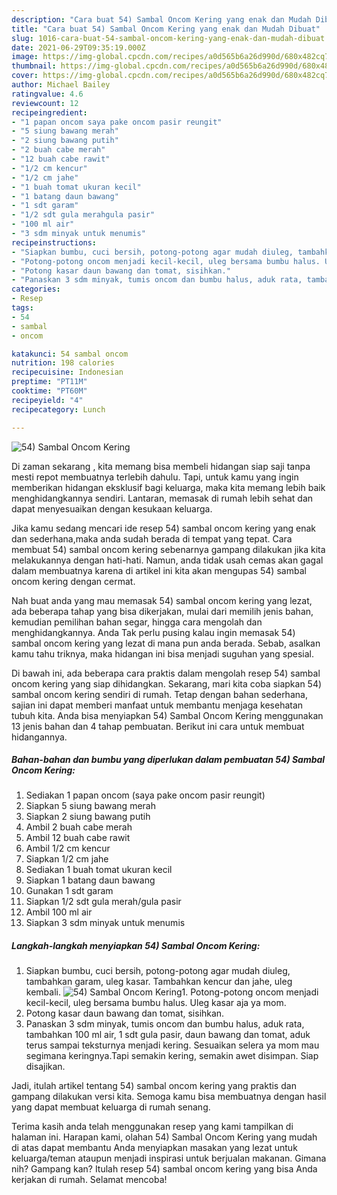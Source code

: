 ```yaml
---
description: "Cara buat 54) Sambal Oncom Kering yang enak dan Mudah Dibuat"
title: "Cara buat 54) Sambal Oncom Kering yang enak dan Mudah Dibuat"
slug: 1016-cara-buat-54-sambal-oncom-kering-yang-enak-dan-mudah-dibuat
date: 2021-06-29T09:35:19.000Z
image: https://img-global.cpcdn.com/recipes/a0d565b6a26d990d/680x482cq70/54-sambal-oncom-kering-foto-resep-utama.jpg
thumbnail: https://img-global.cpcdn.com/recipes/a0d565b6a26d990d/680x482cq70/54-sambal-oncom-kering-foto-resep-utama.jpg
cover: https://img-global.cpcdn.com/recipes/a0d565b6a26d990d/680x482cq70/54-sambal-oncom-kering-foto-resep-utama.jpg
author: Michael Bailey
ratingvalue: 4.6
reviewcount: 12
recipeingredient:
- "1 papan oncom saya pake oncom pasir reungit"
- "5 siung bawang merah"
- "2 siung bawang putih"
- "2 buah cabe merah"
- "12 buah cabe rawit"
- "1/2 cm kencur"
- "1/2 cm jahe"
- "1 buah tomat ukuran kecil"
- "1 batang daun bawang"
- "1 sdt garam"
- "1/2 sdt gula merahgula pasir"
- "100 ml air"
- "3 sdm minyak untuk menumis"
recipeinstructions:
- "Siapkan bumbu, cuci bersih, potong-potong agar mudah diuleg, tambahkan garam, uleg kasar. Tambahkan kencur dan jahe, uleg kembali."
- "Potong-potong oncom menjadi kecil-kecil, uleg bersama bumbu halus. Uleg kasar aja ya mom."
- "Potong kasar daun bawang dan tomat, sisihkan."
- "Panaskan 3 sdm minyak, tumis oncom dan bumbu halus, aduk rata, tambahkan 100 ml air, 1 sdt gula pasir, daun bawang dan tomat, aduk terus sampai teksturnya menjadi kering. Sesuaikan selera ya mom mau segimana keringnya.Tapi semakin kering, semakin awet disimpan. Siap disajikan."
categories:
- Resep
tags:
- 54
- sambal
- oncom

katakunci: 54 sambal oncom 
nutrition: 198 calories
recipecuisine: Indonesian
preptime: "PT11M"
cooktime: "PT60M"
recipeyield: "4"
recipecategory: Lunch

---
```



![54) Sambal Oncom Kering](https://img-global.cpcdn.com/recipes/a0d565b6a26d990d/680x482cq70/54-sambal-oncom-kering-foto-resep-utama.jpg)

Di zaman  sekarang , kita memang bisa membeli hidangan siap saji tanpa mesti repot membuatnya terlebih dahulu. Tapi, untuk kamu yang ingin memberikan hidangan eksklusif bagi keluarga, maka kita memang lebih baik menghidangkannya sendiri. Lantaran, memasak di rumah lebih sehat dan dapat menyesuaikan dengan kesukaan keluarga.

Jika kamu sedang mencari ide resep 54) sambal oncom kering yang enak dan sederhana,maka anda sudah berada di tempat yang tepat. Cara membuat 54) sambal oncom kering  sebenarnya gampang dilakukan jika kita melakukannya dengan hati-hati. Namun, anda tidak usah cemas akan gagal dalam membuatnya 
karena di artikel ini kita akan mengupas 54) sambal oncom kering dengan cermat.  



Nah buat anda yang mau memasak 54) sambal oncom kering yang lezat, ada beberapa tahap yang bisa dikerjakan, mulai dari memilih jenis bahan, kemudian pemilihan bahan segar, hingga cara mengolah dan menghidangkannya. Anda Tak perlu pusing kalau ingin memasak 54) sambal oncom kering yang lezat di mana pun anda berada. Sebab, asalkan kamu  tahu triknya, maka hidangan ini bisa menjadi suguhan yang spesial.

Di bawah ini, ada beberapa cara praktis  dalam mengolah resep 54) sambal oncom kering yang siap dihidangkan. Sekarang, mari kita coba siapkan 54) sambal oncom kering sendiri di rumah. Tetap dengan bahan sederhana, sajian ini dapat memberi manfaat untuk membantu menjaga kesehatan tubuh kita. Anda bisa menyiapkan 54) Sambal Oncom Kering menggunakan 13 jenis bahan dan 4 tahap pembuatan. Berikut ini cara untuk membuat hidangannya.

<!--inarticleads1-->

##### Bahan-bahan dan bumbu yang diperlukan dalam pembuatan 54) Sambal Oncom Kering:

1. Sediakan 1 papan oncom (saya pake oncom pasir reungit)
1. Siapkan 5 siung bawang merah
1. Siapkan 2 siung bawang putih
1. Ambil 2 buah cabe merah
1. Ambil 12 buah cabe rawit
1. Ambil 1/2 cm kencur
1. Siapkan 1/2 cm jahe
1. Sediakan 1 buah tomat ukuran kecil
1. Siapkan 1 batang daun bawang
1. Gunakan 1 sdt garam
1. Siapkan 1/2 sdt gula merah/gula pasir
1. Ambil 100 ml air
1. Siapkan 3 sdm minyak untuk menumis




<!--inarticleads2-->

##### Langkah-langkah menyiapkan 54) Sambal Oncom Kering:

1. Siapkan bumbu, cuci bersih, potong-potong agar mudah diuleg, tambahkan garam, uleg kasar. Tambahkan kencur dan jahe, uleg kembali.
<img src="https://img-global.cpcdn.com/steps/fd56d9ee47167986/160x128cq70/54-sambal-oncom-kering-langkah-memasak-1-foto.jpg" alt="54) Sambal Oncom Kering">1. Potong-potong oncom menjadi kecil-kecil, uleg bersama bumbu halus. Uleg kasar aja ya mom.
1. Potong kasar daun bawang dan tomat, sisihkan.
1. Panaskan 3 sdm minyak, tumis oncom dan bumbu halus, aduk rata, tambahkan 100 ml air, 1 sdt gula pasir, daun bawang dan tomat, aduk terus sampai teksturnya menjadi kering. Sesuaikan selera ya mom mau segimana keringnya.Tapi semakin kering, semakin awet disimpan. Siap disajikan.




Jadi, itulah artikel tentang  54) sambal oncom kering  yang praktis dan gampang dilakukan versi kita. Semoga kamu bisa membuatnya dengan hasil yang dapat membuat keluarga di rumah senang. 

Terima kasih anda telah menggunakan resep yang kami tampilkan di halaman ini. Harapan kami, olahan  54) Sambal Oncom Kering yang mudah di atas dapat membantu Anda menyiapkan masakan yang lezat untuk keluarga/teman ataupun menjadi inspirasi untuk berjualan makanan. Gimana nih? Gampang kan? Itulah resep 54) sambal oncom kering yang bisa Anda kerjakan di rumah. Selamat mencoba!

